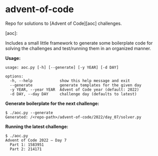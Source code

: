 # advent-of-code

Repo for solutions to [Advent of Code][aoc] challenges.

[aoc]:

Includes a small little framework to generate some boilerplate code for solving
the challenges and test/running them in an organized manner.

**Usage:**

```
usage: aoc.py [-h] [--generate] [-y YEAR] [-d DAY]

options:
  -h, --help            show this help message and exit
  --generate            generate templates for the given day
  -y YEAR, --year YEAR  Advent of Code year (default: 2022)
  -d DAY, --day DAY     challenge day (defaults to latest)
```

**Generate boilerplate for the next challenge:**
```
$ ./aoc.py --generate
Generated: /<repo-path>/advent-of-code/2022/day_07/solver.py
```

**Running the latest challenge:**

```
$ ./aoc.py
Advent of Code 2022 – Day 7
  Part 1: 1583951
  Part 2: 214171
```
